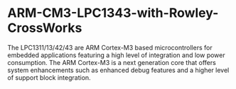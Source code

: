# ARM-CM3-LPC1343-with-Rowley-CrossWorks
The LPC1311/13/42/43 are ARM Cortex-M3 based microcontrollers for embedded applications featuring a high level of integration and low power consumption. The ARM Cortex-M3 is a next generation core that offers system enhancements such as enhanced debug features and a higher level of support block integration.
